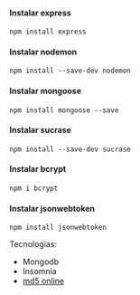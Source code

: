 
#### Instalar express
```
npm install express
```

#### Instalar nodemon
```
npm install --save-dev nodemon
```

#### Instalar mongoose
```
npm install mongoose --save
```

#### Instalar sucrase
```
npm install --save-dev sucrase
```

#### Instalar bcrypt
```
npm i bcrypt
```

#### Instalar jsonwebtoken
```
npm install jsonwebtoken
```


Tecnologias:

* Mongodb
* Insomnia
* [md5 online](http://md5.cz/)
